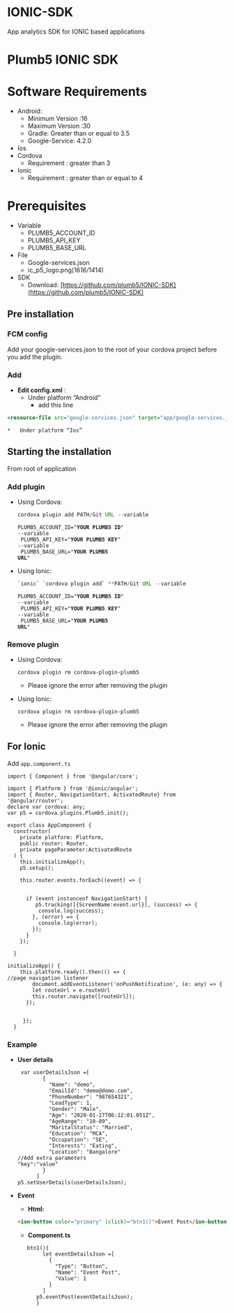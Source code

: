 # IONIC-SDK
App analytics SDK for IONIC based applications


# Plumb5 IONIC SDK


# Software Requirements



*   Android:
    *   Minimum Version :16
    *   Maximum Version :30
    *   Gradle: Greater than or equal to 3.5
    *   Google-Service: 4.2.0
*   Ios
*   Cordova
    *   Requirement : greater than 3
*   Ionic
    *   Requirement : greater than or equal to 4


# Prerequisites

	



*   Variable
    *   PLUMB5_ACCOUNT_ID
    *   PLUMB5_API_KEY
    *   PLUMB5_BASE_URL
*   File
    *   Google-services.json
    *   ic_p5_logo.png(16*16/14*14)
*   SDK
    *   Download: [https://github.com/plumb5/IONIC-SDK](https://github.com/plumb5/IONIC-SDK)


## Pre installation


### **FCM config**

Add your google-services.json to the root of your cordova project before you add the plugin.


### **Add**



*   **Edit config.xml** : 
    *   Under platform “Android”
        *   add this line 
```xml
<resource-file src="google-services.json" target="app/google-services.json" />
```



    *   Under platform “Ios”


## **Starting the installation**

From root of application


### **Add plugin**



*   Using Cordova: 

    ```java
    cordova plugin add PATH/Git URL --variable 
    ```
    <code>PLUMB5_ACCOUNT_ID="<strong>YOUR PLUMB5 ID</strong>" --variable</code>  
    <code> PLUMB5_API_KEY="<strong>YOUR PLUMB5 KEY</strong>" --variable</code>  
    <code> PLUMB5_BASE_URL="<strong>YOUR PLUMB5 URL</strong>"</code>  


*   Using Ionic: 
    ```java
    `ionic` `cordova plugin add` **PATH/Git URL --variable 
    ```
    <code>PLUMB5_ACCOUNT_ID="<strong>YOUR PLUMB5 ID</strong>" --variable</code>  
    <code> PLUMB5_API_KEY="<strong>YOUR PLUMB5 KEY</strong>" --variable</code>  
    <code> PLUMB5_BASE_URL="<strong>YOUR PLUMB5 URL</strong>"</code>  



### **Remove plugin**



*   Using Cordova:

    ```
    cordova plugin rm cordova-plugin-plumb5
    ```


    *   Please ignore the error after removing the plugin
*   Using Ionic:

    ```
    cordova plugin rm cordova-plugin-plumb5
    ```


    *   Please ignore the error after removing the plugin


## **For Ionic**

Add  <code>app.component.ts</code></strong>


```smalltalk
import { Component } from '@angular/core';

import { Platform } from '@ionic/angular';
import { Router, NavigationStart, ActivatedRoute} from '@angular/router';
declare var cordova: any;
var p5 = cordova.plugins.Plumb5.init();

export class AppComponent {
  constructor(
    private platform: Platform,
    public router: Router,
    private pageParameter:ActivatedRoute
  ) {
    this.initializeApp();
    p5.setup();

    this.router.events.forEach((event) => {


      if (event instanceof NavigationStart) {
         p5.tracking([{ScreenName:event.url}], (success) => {
          console.log(success);
        }, (error) => {
          console.log(error);
        });
      }
    });

  }

initializeApp() {
    this.platform.ready().then(() => {
//page navigation listener
        document.addEventListener('onPushNotification', (e: any) => {
        let routeUrl = e.routeUrl
        this.router.navigate([routeUrl]);
      });


     });
  }

```



### **Example**



*   **User details** 

    ```smalltalk
     var userDetailsJson =[
            {
              "Name": "demo",
              "EmailId": "demo@demo.com",
              "PhoneNumber": "987654321",
              "LeadType": 1,
              "Gender": "Male",
              "Age": "2020-01-27T06:12:01.051Z",
              "AgeRange": "10-89",
              "MaritalStatus": "Married",
              "Education": "MCA",
              "Occupation": "SE",
              "Interests": "Eating",
              "Location": "Bangalore" 
    //Add extra parameters
    "key":"value"
            }
          ]
    p5.setUserDetails(userDetailsJson);
    ```


*   **Event** 
    *   **Html:**

    ```html
    <ion-button color="primary" (click)="btn1()">Event Post</ion-button>
    ```


    *   **Component.ts**
      ```smalltalk
         btn1(){
              let eventDetailsJson =[
                {
                  "Type": "Button",
                  "Name": "Event Post",
                  "Value": 1    
                }
              ]
            p5.eventPost(eventDetailsJson);
            }
      ```


		

      
